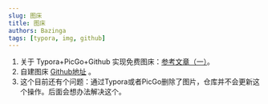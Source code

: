 ```yaml
---
slug: 图床
title: 图床
authors: Bazinga
tags: [typora, img, github]
---
```

1. 关于 Typora+PicGo+Github 实现免费图床：[参考文章（一）](https://juejin.cn/post/7090110599404716063)。
2. 自建图床 [Github地址](https://github.com/zhangyouxiu/my-drawing-bed) 。
3. 这个目前还有个问题：通过Typora或者PicGo删除了图片，仓库并不会更新这个操作。后面会想办法解决这个。